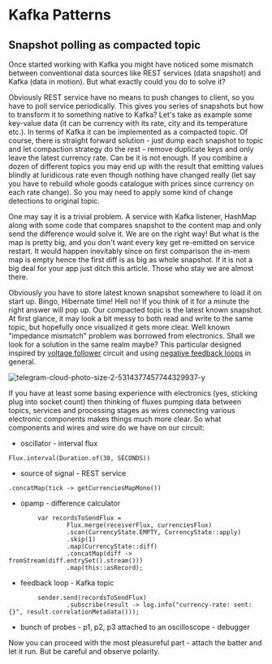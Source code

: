 # Kafka Patterns
## Snapshot polling as compacted topic

Once started working with Kafka you might have noticed some mismatch between conventional data sources 
like REST services (data snapshot) and Kafka (data in motion). But what exactly could you do
to solve it?

Obviously REST service have no means to push changes to client, so you have to poll service periodically. 
This gives you series of snapshots but how to transform it to something native to Kafka? Let's take as 
example some key-value data (it can be currency with its rate, city and its temperature etc.). 
In terms of Kafka it can be implemented as a compacted topic. 
Of course, there is straight forward solution - just dump each snapshot 
to topic and let compaction strategy do the rest - remove duplicate keys and only leave the latest currency rate. 
Can be it is not enough. If you 
combine a dozen of different topics you may end up with the result that emitting values blindly at 
luridicous rate even though nothing have changed really (let say you have to rebuild whole goods catalogue 
with prices since currency on each rate change). So you may need to apply some kind of change detections to 
original topic.

One may say it is a trivial problem. A service with Kafka listener, HashMap along with some code that compares 
snapshot to the content map and only send the difference would solve it. We are on the right way! But what is the
map is pretty big, and you don't want every key get re-emitted on service restart. It would happen inevitably since 
on first comparison the in-mem map is empty hence the first diff is as big as whole snapshot. If it is not a big
deal for your app just ditch this article. Those who stay we are almost there. 

Obviously you have to store latest known snapshot somewhere to load it on start up. Bingo, Hibernate time! Hell no!
If you think of it for a minute the right answer will pop up. Our compacted topic is the latest known snapshot. At first
glance, it may look a bit messy to both read and write to the same topic, but hopefully once visualized it gets
more clear. Well known "impedance mismatch" problem was borrowed from electronics. Shall we look for a solution in the
same realm maybe? This particular designed inspired by
[voltage follower](http://www.learningaboutelectronics.com/Articles/Voltage-follower) circuit and using [negative 
feedback loops](https://en.wikipedia.org/wiki/Negative_feedback) in general.

![telegram-cloud-photo-size-2-5314377457744329937-y](https://user-images.githubusercontent.com/2360882/175809107-af5bef5c-7542-43fe-9ac5-9273922c52de.jpg)

If you have at least some basing experience with electronics (yes, sticking plug into socket count) then thinking of 
fluxes pumping data between topics, services and processing stages as wires connecting various electronic components
makes things much more clear. So what components and wires and wire do we have on our circuit:
- oscillator - interval flux
```
Flux.interval(Duration.of(30, SECONDS))
```
- source of signal - REST service
```
.concatMap(tick -> getCurrenciesMapMono())
```
- opamp - difference calculator
```
        var recordsToSendFlux = 
                Flux.merge(receiverFlux, currenciesFlux)
                .scan(CurrencyState.EMPTY, CurrencyState::apply)
                .skip(1)
                .map(CurrencyState::diff)
                .concatMap(diff -> fromStream(diff.entrySet().stream()))
                .map(this::asRecord);
```
- feedback loop - Kafka topic
```
        sender.send(recordsToSendFlux)
                .subscribe(result -> log.info("currency-rate: sent: {}", result.correlationMetadata()));

```
- bunch of probes - p1, p2, p3 attached to an oscilloscope - debugger

Now you can proceed with the most pleasureful part - attach the batter and let it run. But be careful and observe polarity.  
